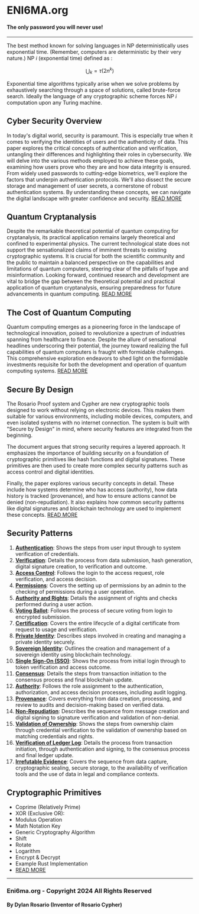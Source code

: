 # ENI6MA.org
#### The only password you will never use!
---


The best method known for solving languages in NP deterministically uses exponential time. (Remember, computers are deterministic by their very nature.) NP $i$ (exponential time) defined as :

$$
\bigcup_{k}=\tau\left(2 n^{k}\right)
$$

Exponential time algorithms typically arise when we solve problems by exhaustively searching through a space of solutions, called brute-force search. Ideally the language of any cryptographic scheme forces NP $i$ computation upon any Turing machine.


## Cyber Security Overview
In today's digital world, security is paramount.  This is especially true when it comes to verifying the identities of users and the authenticity of data. This paper explores the critical concepts of authentication and verification, untangling their differences and highlighting their roles in cybersecurity. We will delve into the various methods employed to achieve these goals, examining how users prove who they are and how data integrity is ensured. From widely used passwords to cutting-edge biometrics, we'll explore the factors that underpin authentication protocols. We'll also dissect the secure storage and management of user secrets, a cornerstone of robust authentication systems. By understanding these concepts, we can navigate the digital landscape with greater confidence and security.   [READ MORE](CyberSecurity.Overview.md) 


## Quantum Cryptanalysis

Despite the remarkable theoretical potential of quantum computing for cryptanalysis, its practical application remains largely theoretical and confined to experimental physics. The current technological state does not support the sensationalized claims of imminent threats to existing cryptographic systems. It is crucial for both the scientific community and the public to maintain a balanced perspective on the capabilities and limitations of quantum computers, steering clear of the pitfalls of hype and misinformation. Looking forward, continued research and development are vital to bridge the gap between the theoretical potential and practical application of quantum cryptanalysis, ensuring preparedness for future advancements in quantum computing.  [READ MORE](Quantum.Cryptanalysis.md) 

## The Cost of Quantum Computing

Quantum computing emerges as a pioneering force in the landscape of technological innovation, poised to revolutionize a spectrum of industries spanning from healthcare to finance. Despite the allure of sensational headlines underscoring their potential, the journey toward realizing the full capabilities of quantum computers is fraught with formidable challenges. This comprehensive exploration endeavors to shed light on the formidable investments requisite for both the development and operation of quantum computing systems.  [READ MORE](Cost.QuantumComputers.md)


## Secure By Design

The Rosario Proof system and Cypher are new cryptographic tools designed to work without relying on electronic devices. This makes them suitable for various environments, including mobile devices, computers, and even isolated systems with no internet connection. The system is built with "Secure by Design" in mind, where security features are integrated from the beginning.

The document argues that strong security requires a layered approach. It emphasizes the importance of building security on a foundation of cryptographic primitives like hash functions and digital signatures. These primitives are then used to create more complex security patterns such as access control and digital identities.

Finally, the paper explores various security concepts in detail. These include how systems determine who has access (authority), how data history is tracked (provenance), and how to ensure actions cannot be denied (non-repudiation). It also explains how common security patterns like digital signatures and blockchain technology are used to implement these concepts. [READ MORE](Secure.By.Design.md)

## Security Patterns

1. **[Authentication](Security.Patterns.md#1-authentication)**: Shows the steps from user input through to system verification of credentials.
2. **[Verification](Security.Patterns.md#2-verification)**: Details the process from data submission, hash generation, digital signature creation, to verification and outcome.
3. **[Access Control](Security.Patterns.md#3-access-control)**: Follows the login to the access request, role verification, and access decision.
4. **[Permissions](Security.Patterns.md#4-permissions)**: Covers the setting up of permissions by an admin to the checking of permissions during a user operation.
5. **[Authority and Rights](Security.Patterns.md#5-authority-and-rights)**: Details the assignment of rights and checks performed during a user action.
6. **[Voting Ballot](Security.Patterns.md#6-voting-ballot)**: Follows the process of secure voting from login to encrypted submission.
7. **[Certification](Security.Patterns.md#7-certification)**: Covers the entire lifecycle of a digital certificate from request to usage and verification.
8. **[Private Identity](Security.Patterns.md#8-private-identity)**: Describes steps involved in creating and managing a private identity securely.
9. **[Sovereign Identity](Security.Patterns.md#9-sovereign-identity)**: Outlines the creation and management of a sovereign identity using blockchain technology.
10. **[Single Sign-On (SSO)](Security.Patterns.md#10-single-sign-on-sso)**: Shows the process from initial login through to token verification and access outcome.
11. **[Consensus](Security.Patterns.md#11-consensus)**: Details the steps from transaction initiation to the consensus process and final blockchain update.
12. **[Authority](Security.Patterns.md#12-authority)**: Follows the role assignment to the authentication, authorization, and access decision processes, including audit logging.
13. **[Provenance](Security.Patterns.md#13-provenance)**: Covers everything from data creation, processing, and review to audits and decision-making based on verified data.
14. **[Non-Repudiation](Security.Patterns.md#14-non-repudiation)**: Describes the sequence from message creation and digital signing to signature verification and validation of non-denial.
15. **[Validation of Ownership](Security.Patterns.md#15-validation-of-ownership)**: Shows the steps from ownership claim through credential verification to the validation of ownership based on matching credentials and rights.
16. **[Verification of Ledger Log](Security.Patterns.md#16-verification-of-data)**: Details the process from transaction initiation, through authentication and signing, to the consensus process and final ledger update.
17. **[Irrefutable Evidence](Security.Patterns.md#17-irrefutable-evidence)**: Covers the sequence from data capture, cryptographic sealing, secure storage, to the availability of verification tools and the use of data in legal and compliance contexts.




## Cryptographic Primitives

 - Coprime (Relatively Prime)
 - XOR (Exclusive OR):
 - Modulus Operation
 - Math Notation Key
 - Generic Cryptography Algorithm
 - Shift
 - Rotate
 - Logarithm
 - Encrypt & Decrypt
 - Example Rust Implementation
 - [READ MORE](Cryptographic.Primitives.md)


---

### Eni6ma.org - Copyright 2024 All Rights Reserved
#### By Dylan Rosario (Inventor of Rosario Cypher)
